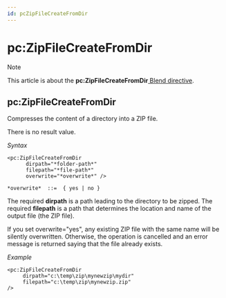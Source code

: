```yaml
---
id: pcZipFileCreateFromDir
---
```


# pc:ZipFileCreateFromDir



> [!NOTE]
> This article is about the **pc:ZipFileCreateFromDir**[ Blend directive](/docs/Repositories/Blend%20directives).

## **pc:ZipFileCreateFromDir**

Compresses the content of a directory into a ZIP file.

There is no result value.

*Syntax*

```
<pc:ZipFileCreateFromDir
      dirpath="*folder-path*"
      filepath="*file-path*"
      overwrite="*overwrite*" />

*overwrite*  ::=  { yes | no }
```

The required **dirpath** is a path leading to the directory to be zipped. The required **filepath** is a path that determines the location and name of the output file (the ZIP file).

If you set overwrite="yes", any existing ZIP file with the same name will be silently overwritten. Otherwise, the operation is cancelled and an error message is returned saying that the file already exists.

*Example*

```language-xml
<pc:ZipFileCreateFromDir
     dirpath="c:\temp\zip\mynewzip\mydir"
     filepath="c:\temp\zip\mynewzip.zip"
/>
```

 